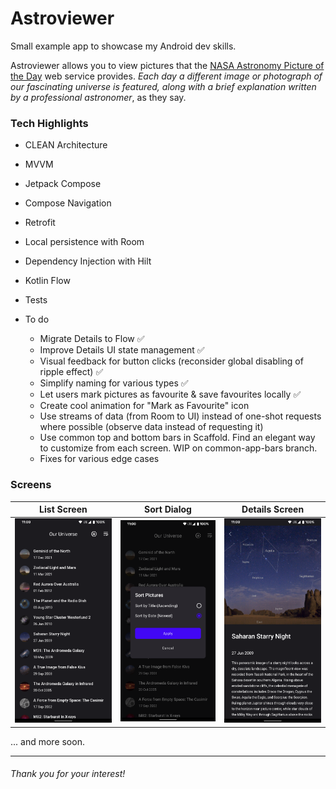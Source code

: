 # Astroviewer
Small example app to showcase my Android dev skills.

Astroviewer allows you to view pictures that the [NASA Astronomy Picture of the Day](https://apod.nasa.gov/apod/) web service provides. *Each day a different image or photograph of our fascinating universe is featured, along with a brief explanation written by a professional astronomer*, as they say.

### Tech Highlights
- CLEAN Architecture
- MVVM
- Jetpack Compose
- Compose Navigation
- Retrofit
- Local persistence with Room
- Dependency Injection with Hilt
- Kotlin Flow
- Tests

- To do
    - Migrate Details to Flow :white_check_mark:
    - Improve Details UI state management :white_check_mark:
    - Visual feedback for button clicks (reconsider global disabling of ripple effect) :white_check_mark:
    - Simplify naming for various types :white_check_mark:
    - Let users mark pictures as favourite & save favourites locally :white_check_mark:
    - Create cool animation for "Mark as Favourite" icon
    - Use streams of data (from Room to UI) instead of one-shot requests where possible (observe data instead of requesting it)
    - Use common top and bottom bars in Scaffold. Find an elegant way to customize from each screen. WIP on common-app-bars branch. 
    - Fixes for various edge cases

### Screens
| List Screen                                          | Sort Dialog                                          | Details Screen                                          |
|------------------------------------------------------|------------------------------------------------------|---------------------------------------------------------|
| <img src="/screens/List%20Screen.png" width="260" /> | <img src="/screens/Sort%20Dialog.png" width="260" /> | <img src="/screens/Details%20Screen.png" width="260" /> |

... and more soon.


---
###### Thank you for your interest!
